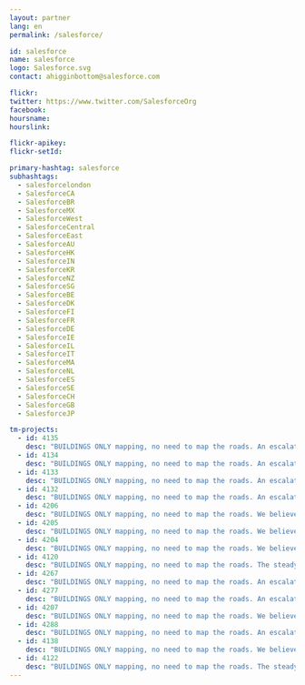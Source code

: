 ```yaml
---
layout: partner
lang: en
permalink: /salesforce/

id: salesforce
name: salesforce
logo: Salesforce.svg
contact: ahigginbottom@salesforce.com

flickr: 
twitter: https://www.twitter.com/SalesforceOrg
facebook:
hoursname:
hourslink:

flickr-apikey: 
flickr-setId: 

primary-hashtag: salesforce
subhashtags:
  - salesforcelondon
  - SalesforceCA
  - SalesforceBR
  - SalesforceMX
  - SalesforceWest
  - SalesforceCentral
  - SalesforceEast
  - SalesforceAU
  - SalesforceHK
  - SalesforceIN
  - SalesforceKR
  - SalesforceNZ
  - SalesforceSG
  - SalesforceBE
  - SalesforceDK
  - SalesforceFI
  - SalesforceFR
  - SalesforceDE
  - SalesforceIE
  - SalesforceIL
  - SalesforceIT
  - SalesforceMA
  - SalesforceNL
  - SalesforceES
  - SalesforceSE
  - SalesforceCH
  - SalesforceGB
  - SalesforceJP

tm-projects:
  - id: 4135
    desc: "BUILDINGS ONLY mapping, no need to map the roads. An escalation of violence in South Sudan since July 2016 has lead to a large population movement into the north of neighboring Uganda. An estimated rate of between 2,000 and 3,000 displaced persons cross the border into Uganda each day. In a rapidly developing situation such as this, it is vital that accurate and up-to-date mapping information is available to allow the UNHCR and partners to respond to needs more effectively and efficiently."
  - id: 4134
    desc: "BUILDINGS ONLY mapping, no need to map the roads. An escalation of violence in South Sudan since July 2016 has lead to a large population movement into the north of neighboring Uganda. An estimated rate of between 2,000 and 3,000 displaced persons cross the border into Uganda each day. In a rapidly developing situation such as this, it is vital that accurate and up-to-date mapping information is available to allow the UNHCR and partners to respond to needs more effectively and efficiently."
  - id: 4133
    desc: "BUILDINGS ONLY mapping, no need to map the roads. An escalation of violence in South Sudan since July 2016 has lead to a large population movement into the north of neighboring Uganda. An estimated rate of between 2,000 and 3,000 displaced persons cross the border into Uganda each day. In a rapidly developing situation such as this, it is vital that accurate and up-to-date mapping information is available to allow the UNHCR and partners to respond to needs more effectively and efficiently."
  - id: 4132
    desc: "BUILDINGS ONLY mapping, no need to map the roads. An escalation of violence in South Sudan since July 2016 has lead to a large population movement into the north of neighboring Uganda. An estimated rate of between 2,000 and 3,000 displaced persons cross the border into Uganda each day. In a rapidly developing situation such as this, it is vital that accurate and up-to-date mapping information is available to allow the UNHCR and partners to respond to needs more effectively and efficiently."
  - id: 4206
    desc: "BUILDINGS ONLY mapping, no need to map the roads. We believe in the need to be prepared for the recovery and response to any natural disasters and unpredictable socio-structural changes that may have negative consequences. Earthquakes and then floods are the main disasters that take place in Turkey. We believe it is important to start working from now on mapping and updating the maps continuously. As of 2016, Bagcilar has a population of 751510, inhabiting 22 Mahalles (neighbourhoods), and the population density is 34,409 per km2. The area of Bagcilar district is 21,84 KM2. It is estimated that there were around 37,643 registered Syrian refugees in the district, according to research was conducted by Migration Policy Workshop (MAGA) operating within Marmara Municipalities Union’s Center for Urban Policies"
  - id: 4205
    desc: "BUILDINGS ONLY mapping, no need to map the roads. We believe in the need to be prepared for the recovery and response of any natural disasters and unpredictable socio-structural changes that may have negative consequences. Earthquakes and then floods are the main disasters that take place in Turkey. We believe it is important to start working from now on mapping and updating the maps continuously. As of 2016, Sancaktepe has a population of 377047, inhabiting 19 Mahalles (neighbourhoods), and the population density is 6,094 per km2. The area of Sancaktepe district is 61,87 ( KM2. It is estimated that there were around 12,072 registered Syrian refugees in the district, according to research was conducted by Migration Policy Workshop (MAGA) operating within Marmara Municipalities Union’s Center for Urban Policies"
  - id: 4204
    desc: "BUILDINGS ONLY mapping, no need to map the roads. We believe in the need to be prepared for the recovery and response of any natural disasters and unpredictable socio-structural changes that may have negative consequences. Earthquakes and then floods are the main disasters that take place in Turkey. We believe it is important to start working from now on mapping and updating the maps continuously. As of 2016, Umraniye has a population of 694158, inhabiting 35 Mahalles (neighbourhoods), and the population density is 15,326 per km2. The area of Umraniye district is 45,29 KM2. It is estimated that there were around 14,858 registered Syrian refugees in the district, according to research was conducted by Migration Policy Workshop (MAGA) operating within Marmara Municipalities Union’s Center for Urban Policies"
  - id: 4120
    desc: "BUILDINGS ONLY mapping, no need to map the roads. The steady stream of refugees from South Sudan continues to fill the overflowing settlements in Northern Uganda, and UNHCR planners are desperately trying to provide for those already in, as well as create new environments for those in-coming. As violence escalates in neighbouring Congo, Planners are finding themselves outflanked from the west, as incoming numbers increase by land and lake. Mapping an area before refugees are settled is vital, to see how much time and resources are needed to prepare these new environments. These areas are unknown, and remote mapping enables HOT field surveyors to get into the field and survey for detail on Water, Sanitation, Construction /Shelter-building and other resources. The map will be something that will unify the different interventions, ensuring that the right people get the right help in the right place."
  - id: 4267
    desc: "BUILDINGS ONLY mapping, no need to map the roads. An escalation of violence in South Sudan since July 2016 has lead to a large population movement into the north of neighbouring Uganda. An estimated rate of between 2,000 and 3,000 displaced persons cross the border into Uganda each day. In a rapidly developing situation such as this, it is vital that accurate and up-to-date mapping information is available to allow the UNHCR and partners to respond to needs more effectively and efficiently."
  - id: 4277
    desc: "BUILDINGS ONLY mapping, no need to map the roads. An escalation of in security in DRC has led to over 2043 new refugee have entered Uganda between the dates of 3rd and 5th March. This has brought the total number of new arrivals to since 1st January 2018 to 48,105 In a rapidly developing situation such as this, it is vital that accurate and up-to-date mapping information is available to allow UNHCR and partners to respond to needs more effectively and efficiently. The maps that you create in this task will enable sanitation facilities - including latrines, hand washing points and hygiene promotion activities - to be effectively provisioned for the people living there."
  - id: 4207
    desc: "BUILDINGS ONLY mapping, no need to map the roads. We believe in the need to be prepared for the recovery and response to any natural disasters and unpredictable socio-structural changes that may have negative consequences. Earthquakes and then floods are the main disasters that take place in Turkey. We believe it is important to start working from now on mapping and updating the maps continuously. As of 2016, Beyoğlu has a population of 238762, inhabiting 45 Mahalles (neighbourhoods), and the population density is 26,797 per km2. The area of Beyoğlu district is 8,91 KM2. It is estimated that there were around 11,841 registered Syrian refugees in the district, according to research was conducted by Migration Policy Workshop (MAGA) operating within Marmara Municipalities Union’s Center for Urban Policies."
  - id: 4288
    desc: "BUILDINGS ONLY mapping, no need to map the roads. An escalation of in security in DRC has led to over 2043 new refugee have entered Uganda between the dates of 3rd and 5th March. This has brought the total number of new arrivals to since 1st January 2018 to 48,105 In a rapidly developing situation such as this, it is vital that accurate and up-to-date mapping information is available to allow UNHCR and partners to respond to needs more effectively and efficiently. The maps that you create in this task will enable sanitation facilities - including latrines, hand washing points and hygiene promotion activities - to be effectively provisioned for the people living there."
  - id: 4138
    desc: "BUILDINGS ONLY mapping, no need to map the roads. We believe in the need to be prepared for the recovery and response of any natural disasters and unpredictable socio-structural changes that may have negative consequences. Earthquakes and then floods are the main disasters that take place in Turkey. We believe it is important to start working from now on mapping and updating the maps continuously. As of 2016, Zeytinburnu has a population of 287897, inhabiting 13 Mahalles (neighbourhoods), and the population density is 24,838 per km2. The area of Zeytinburnu district is 11,31 KM2. It is estimated that there were around 25,000 registered Syrian refugees in the district, according to research was conducted by Migration Policy Workshop (MAGA) operating within Marmara Municipalities Union’s Center for Urban Policies."
  - id: 4122
    desc: "BUILDINGS ONLY mapping, no need to map the roads. The steady stream of refugees from South Sudan continues to fill the overflowing settlements in Northern Uganda, and UNHCR planners are desperately trying to provide for those already in, as well as create new environments for those in-coming. As violence escalates in neighbouring Congo, Planners are finding themselves outflanked from the west, as incoming numbers increase by land and lake. Mapping an area before refugees are settled is vital, to see how much time and resources are needed to prepare these new environments. These areas are unknown, and remote mapping enables HOT field surveyors to get into the field and survey for detail on Water, Sanitation, Construction /Shelter-building and other resources. The map will be something that will unify the different interventions, ensuring that the right people get the right help in the right place."
---
```

